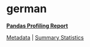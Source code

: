 # german

[**Pandas Profiling Report**](https://epistasislab.github.io/penn-ml-benchmarks/profile/german.html)

[Metadata](metadata.yaml) | [Summary Statistics](summary_stats.tsv)

